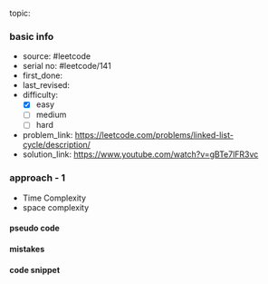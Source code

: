 topic:

### basic info
- source: #leetcode 
- serial no: #leetcode/141
- first_done:
- last_revised:
- difficulty:
	- [x] easy
	- [ ] medium
	- [ ] hard
- problem_link: https://leetcode.com/problems/linked-list-cycle/description/
- solution_link: https://www.youtube.com/watch?v=gBTe7lFR3vc

### approach - 1
- Time Complexity
- space complexity

#### pseudo code

#### mistakes

#### code snippet
```python

```